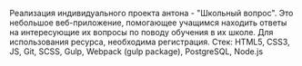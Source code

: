 Реализация индивидуального проекта антона - "Школьный вопрос". Это небольшое веб-приложение, помогающее учащимся находить ответы на интересующие их вопросы по поводу обучения в их школе. Для использования ресурса, необходима регистрация. Стек: HTML5, CSS3, JS, Git, SCSS, Gulp, Webpack (gulp package), PostgreSQL, Node.js
